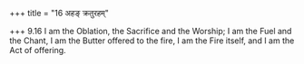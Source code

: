 +++
title = "16 अहङ् क्रतुरहम्"

+++
9.16 I am the Oblation, the Sacrifice and the Worship; I am the Fuel and
the Chant, I am the Butter offered to the fire, I am the Fire itself,
and I am the Act of offering.
